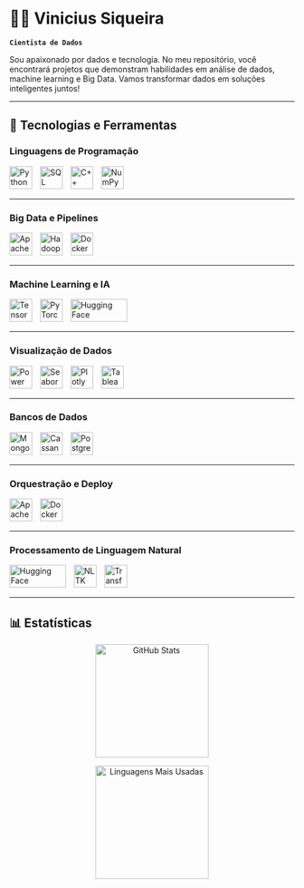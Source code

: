 # 👨‍💻 Vinicius Siqueira

**`Cientista de Dados`**

Sou apaixonado por dados e tecnologia. No meu repositório, você encontrará projetos que demonstram habilidades em análise de dados, machine learning e Big Data. Vamos transformar dados em soluções inteligentes juntos!

---

## 🔧 Tecnologias e Ferramentas

### **Linguagens de Programação**
<p align="left">
    <img src="https://cdn.jsdelivr.net/gh/devicons/devicon/icons/python/python-original.svg" alt="Python" width="40" height="40" style="padding-right:10px;" />
    <img src="https://cdn.jsdelivr.net/gh/devicons/devicon/icons/mysql/mysql-original.svg" alt="SQL" width="40" height="40" style="padding-right:10px;" />
    <img src="https://cdn.jsdelivr.net/gh/devicons/devicon/icons/cplusplus/cplusplus-original.svg" alt="C++" width="40" height="40" style="padding-right:10px;" />
    <img src="https://cdn.jsdelivr.net/gh/devicons/devicon/icons/numpy/numpy-original.svg" alt="NumPy" width="40" height="40" style="padding-right:10px;" />
</p>

---

### **Big Data e Pipelines**
<p align="left">
    <img src="https://cdn.jsdelivr.net/gh/devicons/devicon/icons/apache/apache-original.svg" alt="Apache Spark" width="40" height="40" style="padding-right:10px;" />
    <img src="https://cdn.jsdelivr.net/gh/devicons/devicon/icons/apache/apache-original-wordmark.svg" alt="Hadoop" width="40" height="40" style="padding-right:10px;" />
    <img src="https://cdn.jsdelivr.net/gh/devicons/devicon/icons/docker/docker-original.svg" alt="Docker" width="40" height="40" style="padding-right:10px;" />
</p>

---

### **Machine Learning e IA**
<p align="left">
    <img src="https://cdn.jsdelivr.net/gh/devicons/devicon/icons/tensorflow/tensorflow-original.svg" alt="TensorFlow" width="40" height="40" style="padding-right:10px;" />
    <img src="https://cdn.jsdelivr.net/gh/devicons/devicon/icons/pytorch/pytorch-original.svg" alt="PyTorch" width="40" height="40" style="padding-right:10px;" />
    <img src="https://huggingface.co/front/assets/huggingface_logo-noborder.svg" alt="Hugging Face" width="100" height="40" style="padding-right:10px;" />
</p>

---

### **Visualização de Dados**
<p align="left">
    <img src="https://upload.wikimedia.org/wikipedia/commons/c/cf/New_Power_BI_Logo.svg" alt="Power BI" width="40" height="40" style="padding-right:10px;" />
    <img src="https://seaborn.pydata.org/_images/logo-mark-lightbg.svg" alt="Seaborn" width="40" height="40" style="padding-right:10px;" />
    <img src="https://cdn.jsdelivr.net/gh/devicons/devicon/icons/plotly/plotly-original.svg" alt="Plotly" width="40" height="40" style="padding-right:10px;" />
    <img src="https://cdn.jsdelivr.net/gh/devicons/devicon/icons/tableau/tableau-original.svg" alt="Tableau" width="40" height="40" style="padding-right:10px;" />
</p>

---

### **Bancos de Dados**
<p align="left">
    <img src="https://cdn.jsdelivr.net/gh/devicons/devicon/icons/mongodb/mongodb-original.svg" alt="MongoDB" width="40" height="40" style="padding-right:10px;" />
    <img src="https://cdn.jsdelivr.net/gh/devicons/devicon/icons/cassandra/cassandra-original.svg" alt="Cassandra" width="40" height="40" style="padding-right:10px;" />
    <img src="https://cdn.jsdelivr.net/gh/devicons/devicon/icons/postgresql/postgresql-original.svg" alt="PostgreSQL" width="40" height="40" style="padding-right:10px;" />
</p>

---

### **Orquestração e Deploy**
<p align="left">
    <img src="https://cdn.jsdelivr.net/gh/devicons/devicon/icons/apache/apache-original.svg" alt="Apache Airflow" width="40" height="40" style="padding-right:10px;" />
    <img src="https://cdn.jsdelivr.net/gh/devicons/devicon/icons/docker/docker-original.svg" alt="Docker" width="40" height="40" style="padding-right:10px;" />
</p>

---

### **Processamento de Linguagem Natural**
<p align="left">
    <img src="https://huggingface.co/front/assets/huggingface_logo-noborder.svg" alt="Hugging Face" width="100" height="40" style="padding-right:10px;" />
    <img src="https://cdn.jsdelivr.net/gh/devicons/devicon/icons/nltk/nltk-original.svg" alt="NLTK" width="40" height="40" style="padding-right:10px;" />
    <img src="https://cdn.jsdelivr.net/gh/devicons/devicon/icons/transformers/transformers-original.svg" alt="Transformers" width="40" height="40" style="padding-right:10px;" />
</p>

---

## 📊 Estatísticas

<p align="center">
  <img 
    align="center" 
    alt="GitHub Stats" 
    height="200" 
    src="https://github-readme-stats.vercel.app/api?username=vinisique&show_icons=true&theme=tokyonight&include_all_commits=true&hide_rank=true&locale=pt-br" 
  />
</p>
<p align="center">
  <img 
    align="center" 
    alt="Linguagens Mais Usadas" 
    height="200" 
    src="https://github-readme-stats.vercel.app/api/top-langs/?username=vinisique&theme=tokyonight&layout=compact&custom_title=Tecnologias&langs_count=9" 
  />
</p>
